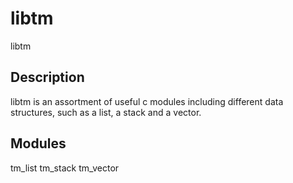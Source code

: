 # libtm
libtm

## Description

libtm is an assortment of useful c modules including different data structures, such as a list, a stack and a vector.

## Modules

tm_list
tm_stack
tm_vector

